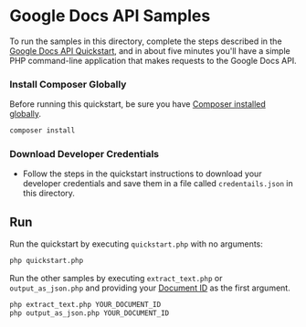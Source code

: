 # Google Docs API Samples

To run the samples in this directory, complete the steps described in the [Google Docs API Quickstart](https://developers.google.com/docs/api/quickstart/php), and in about five minutes you'll have a simple PHP command-line application that makes requests to the Google Docs API.

### Install Composer Globally

Before running this quickstart, be sure you have [Composer installed globally](https://getcomposer.org/doc/00-intro.md#globally).

```sh
composer install
```

### Download Developer Credentials

- Follow the steps in the quickstart instructions to download your developer
  credentials and save them in a file called `credentails.json` in this
  directory.

## Run

Run the quickstart by executing `quickstart.php` with no arguments:

```sh
php quickstart.php
```

Run the other samples by executing `extract_text.php` or `output_as_json.php` and providing
your [Document ID](https://developers.google.com/docs/api/how-tos/overview#document_id) as
the first argument.

```sh
php extract_text.php YOUR_DOCUMENT_ID
php output_as_json.php YOUR_DOCUMENT_ID
```
